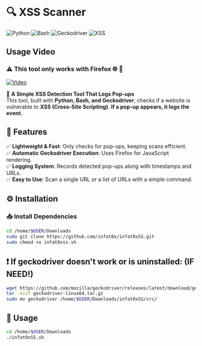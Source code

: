 # 🔍 XSS Scanner  
![Python](https://img.shields.io/badge/Python-3.9%2B-blue?logo=python)  ![Bash](https://img.shields.io/badge/Bash-Scripting-green?logo=gnu-bash)  ![Geckodriver](https://img.shields.io/badge/Geckodriver-Firefox-orange?logo=firefox)  ![XSS](https://img.shields.io/badge/Security-XSS-red?logo=security)  


## Usage Video
### ⚠️ This tool only works with Firefox 🌐 🦊 
[![Video](https://img.youtube.com/vi/Q-8WYZwp1ZE/maxresdefault.jpg)](https://www.youtube.com/embed/Q-8WYZwp1ZE?autoplay=1&mute=1)



🔎 **A Simple XSS Detection Tool That Logs Pop-ups**  
This tool, built with **Python, Bash, and Geckodriver**, checks if a website is vulnerable to **XSS (Cross-Site Scripting)**. **If a pop-up appears, it logs the event.**  

## 📌 Features  
✅ **Lightweight & Fast**: Only checks for pop-ups, keeping scans efficient.  
✅ **Automatic Geckodriver Execution**: Uses Firefox for JavaScript rendering.  
✅ **Logging System**: Records detected pop-ups along with timestamps and URLs.  
✅ **Easy to Use**: Scan a single URL or a list of URLs with a simple command.  

## ⚙️ Installation  

### 📥 Install Dependencies  
```bash
cd /home/$USER/Downloads
sudo git clone https://github.com/infat0x/infat0xSS.git
sudo chmod +x infat0xss.sh
```
## ❗ If geckodriver doesn't work or is uninstalled: (IF NEED!)
```bash
wget https://github.com/mozilla/geckodriver/releases/latest/download/geckodriver-linux64.tar.gz
tar -xvzf geckodriver-linux64.tar.gz
sudo mv geckodriver /home/$USER/Downloads/infat0xSS/src/
```
## 📜 Usage
```bash
cd /home/$USER/Downloads
./infat0xSS.sh
```
